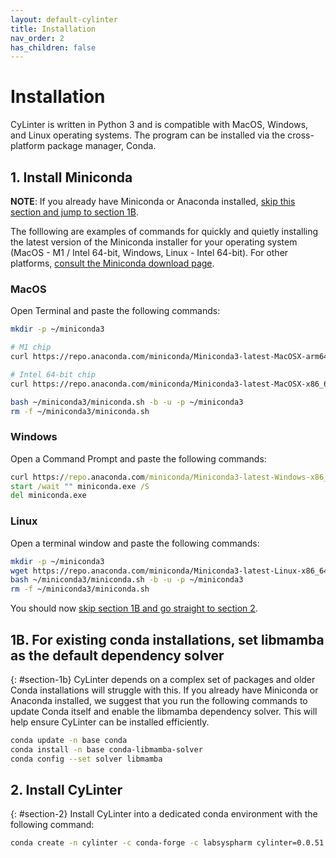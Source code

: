 ```yaml
---
layout: default-cylinter
title: Installation
nav_order: 2
has_children: false
---
```


# Installation

CyLinter is written in Python 3 and is compatible with MacOS, Windows, and Linux operating systems. The program can be installed via the cross-platform package manager, Conda.

## 1. Install Miniconda

**NOTE**: If you already have Miniconda or Anaconda installed, [skip this section and jump to section 1B](#section-1b).

The folllowing are examples of commands for quickly and quietly installing the latest version of the Miniconda installer for your operating system (MacOS - M1 / Intel 64-bit, Windows, Linux - Intel 64-bit). For other platforms, [consult the Miniconda download page](https://docs.conda.io/projects/miniconda/en/latest/index.html).

### MacOS
Open Terminal and paste the following commands:
```bash
mkdir -p ~/miniconda3

# M1 chip
curl https://repo.anaconda.com/miniconda/Miniconda3-latest-MacOSX-arm64.sh -o ~/miniconda3/miniconda.sh

# Intel 64-bit chip
curl https://repo.anaconda.com/miniconda/Miniconda3-latest-MacOSX-x86_64.sh -o ~/miniconda3/miniconda.sh

bash ~/miniconda3/miniconda.sh -b -u -p ~/miniconda3
rm -f ~/miniconda3/miniconda.sh
```

### Windows
Open a Command Prompt and paste the following commands:
```cmd
curl https://repo.anaconda.com/miniconda/Miniconda3-latest-Windows-x86_64.exe -o miniconda.exe
start /wait "" miniconda.exe /S
del miniconda.exe
```

### Linux
Open a terminal window and paste the following commands:
```bash
mkdir -p ~/miniconda3
wget https://repo.anaconda.com/miniconda/Miniconda3-latest-Linux-x86_64.sh -O ~/miniconda3/miniconda.sh
bash ~/miniconda3/miniconda.sh -b -u -p ~/miniconda3
rm -f ~/miniconda3/miniconda.sh
```

You should now [skip section 1B and go straight to section 2](#section-2).

## 1B. For existing conda installations, set libmamba as the default dependency solver
{: #section-1b}
CyLinter depends on a complex set of packages and older Conda installations will struggle with this. If you already have Miniconda or Anaconda installed, we suggest that you run the following commands to update Conda itself and enable the libmamba dependency solver. This will help ensure CyLinter can be installed efficiently.

``` bash
conda update -n base conda
conda install -n base conda-libmamba-solver
conda config --set solver libmamba
```

## 2. Install CyLinter
{: #section-2}
Install CyLinter into a dedicated conda environment with the following command:  

``` bash
conda create -n cylinter -c conda-forge -c labsyspharm cylinter=0.0.51
```
